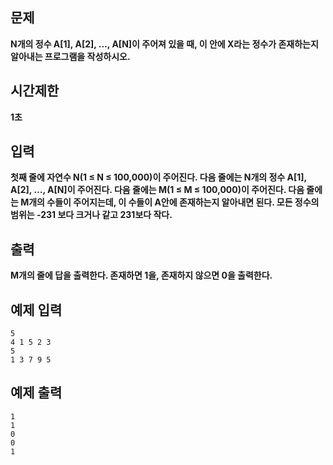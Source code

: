 ## 문제

**N개의 정수 A[1], A[2], …, A[N]이 주어져 있을 때, 이 안에 X라는 정수가 존재하는지 알아내는 프로그램을 작성하시오.**

## 시간제한

**1초**

## 입력

**첫째 줄에 자연수 N(1 ≤ N ≤ 100,000)이 주어진다. 다음 줄에는 N개의 정수 A[1], A[2], …, A[N]이 주어진다. 다음 줄에는 M(1 ≤ M ≤ 100,000)이 주어진다. 다음 줄에는 M개의 수들이 주어지는데, 이 수들이 A안에 존재하는지 알아내면 된다. 모든 정수의 범위는 -231 보다 크거나 같고 231보다 작다.**

## 출력

**M개의 줄에 답을 출력한다. 존재하면 1을, 존재하지 않으면 0을 출력한다.**

## 예제 입력

```
5
4 1 5 2 3
5
1 3 7 9 5
```

## 예제 출력

```
1
1
0
0
1

```
